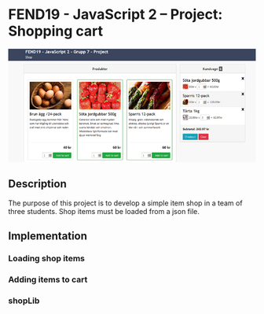 # FEND19 - JavaScript 2 – Project: Shopping cart

![preview](img/readme/shopBanner.jpg)

## Description

The purpose of this project is to develop a simple item shop in a team of three students. Shop items must be loaded from a json file.

## Implementation

### Loading shop items

### Adding items to cart

### shopLib
